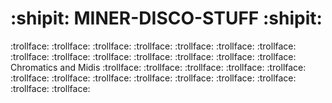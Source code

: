 # :shipit: MINER-DISCO-STUFF :shipit:
:trollface: :trollface: :trollface: :trollface: :trollface: :trollface: :trollface: :trollface: :trollface: :trollface: :trollface: :trollface: :trollface: :trollface:
Chromatics and Midis
:trollface: :trollface: :trollface: :trollface: :trollface: :trollface: :trollface: :trollface: :trollface: :trollface: :trollface: :trollface: :trollface: :trollface:
